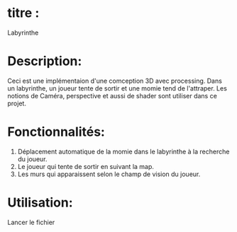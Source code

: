 # titre :
Labyrinthe
# Description:
Ceci est une implémentaion d'une comception 3D avec processing. Dans un labyrinthe,
un joueur tente de sortir et une momie tend de l'attraper. Les notions de Caméra, perspective et aussi de shader sont
utiliser dans ce projet.
# Fonctionnalités:
1) Déplacement automatique de la momie dans le labyrinthe à la recherche du joueur.
2) Le joueur qui tente de sortir en suivant la map.
3) Les murs qui apparaissent selon le champ de vision du joueur.
# Utilisation:
Lancer le fichier 
